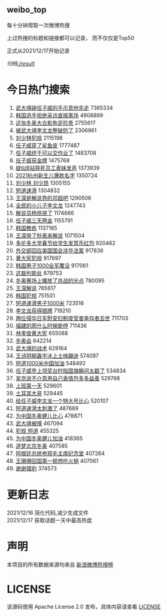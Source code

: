 weibo_top  
---
每十分钟爬取一次微博热搜  

上过热搜的标题和链接都可以记录， 而不仅仅是Top50

正式从2021/12/17开始记录  

*归档[./result](./result/)*

# 今日热门搜索  
1. [武大靖碰任子威的手示意他先走](https://s.weibo.com//weibo?q=%23%E6%AD%A6%E5%A4%A7%E9%9D%96%E7%A2%B0%E4%BB%BB%E5%AD%90%E5%A8%81%E7%9A%84%E6%89%8B%E7%A4%BA%E6%84%8F%E4%BB%96%E5%85%88%E8%B5%B0%23&Refer=top) 7365334
2. [韩国选手拒绝采访直接离场](https://s.weibo.com//weibo?q=%23%E9%9F%A9%E5%9B%BD%E9%80%89%E6%89%8B%E6%8B%92%E7%BB%9D%E9%87%87%E8%AE%BF%E7%9B%B4%E6%8E%A5%E7%A6%BB%E5%9C%BA%23&Refer=top) 4908899
3. [这张冬奥大合影弥足珍贵](https://s.weibo.com//weibo?q=%23%E8%BF%99%E5%BC%A0%E5%86%AC%E5%A5%A5%E5%A4%A7%E5%90%88%E5%BD%B1%E5%BC%A5%E8%B6%B3%E7%8F%8D%E8%B4%B5%23&Refer=top) 2755617
4. [被武大靖李文龙整破防了](https://s.weibo.com//weibo?q=%23%E8%A2%AB%E6%AD%A6%E5%A4%A7%E9%9D%96%E6%9D%8E%E6%96%87%E9%BE%99%E6%95%B4%E7%A0%B4%E9%98%B2%E4%BA%86%23&Refer=top) 2306961
5. [刘少林犯规](https://s.weibo.com//weibo?q=%23%E5%88%98%E5%B0%91%E6%9E%97%E7%8A%AF%E8%A7%84%23&Refer=top) 2115198
6. [任子威穿了鲨鱼皮](https://s.weibo.com//weibo?q=%23%E4%BB%BB%E5%AD%90%E5%A8%81%E7%A9%BF%E4%BA%86%E9%B2%A8%E9%B1%BC%E7%9A%AE%23&Refer=top) 1777487
7. [任子威终于可以交作业了](https://s.weibo.com//weibo?q=%23%E4%BB%BB%E5%AD%90%E5%A8%81%E7%BB%88%E4%BA%8E%E5%8F%AF%E4%BB%A5%E4%BA%A4%E4%BD%9C%E4%B8%9A%E4%BA%86%23&Refer=top) 1483708
8. [任子威获金牌](https://s.weibo.com//weibo?q=%23%E4%BB%BB%E5%AD%90%E5%A8%81%E8%8E%B7%E9%87%91%E7%89%8C%23&Refer=top) 1475768
9. [疑似B站猝死员工表妹发声](https://s.weibo.com//weibo?q=%23%E7%96%91%E4%BC%BCB%E7%AB%99%E7%8C%9D%E6%AD%BB%E5%91%98%E5%B7%A5%E8%A1%A8%E5%A6%B9%E5%8F%91%E5%A3%B0%23&Refer=top) 1373939
10. [2021杭州新生儿爆款名字](https://s.weibo.com//weibo?q=%232021%E6%9D%AD%E5%B7%9E%E6%96%B0%E7%94%9F%E5%84%BF%E7%88%86%E6%AC%BE%E5%90%8D%E5%AD%97%23&Refer=top) 1350724
11. [刘少林 刘少昂](https://s.weibo.com//weibo?q=%E5%88%98%E5%B0%91%E6%9E%97%20%E5%88%98%E5%B0%91%E6%98%82&Refer=top) 1305155
12. [短道速滑](https://s.weibo.com//weibo?q=%23%E7%9F%AD%E9%81%93%E9%80%9F%E6%BB%91%23&Refer=top) 1304832
13. [王濛是解说界的邓超吧](https://s.weibo.com//weibo?q=%23%E7%8E%8B%E6%BF%9B%E6%98%AF%E8%A7%A3%E8%AF%B4%E7%95%8C%E7%9A%84%E9%82%93%E8%B6%85%E5%90%A7%23&Refer=top) 1290506
14. [全民的小儿子李文龙](https://s.weibo.com//weibo?q=%23%E5%85%A8%E6%B0%91%E7%9A%84%E5%B0%8F%E5%84%BF%E5%AD%90%E6%9D%8E%E6%96%87%E9%BE%99%23&Refer=top) 1247743
15. [解说员杨扬哭了](https://s.weibo.com//weibo?q=%23%E8%A7%A3%E8%AF%B4%E5%91%98%E6%9D%A8%E6%89%AC%E5%93%AD%E4%BA%86%23&Refer=top) 1174666
16. [任子威三天两金](https://s.weibo.com//weibo?q=%23%E4%BB%BB%E5%AD%90%E5%A8%81%E4%B8%89%E5%A4%A9%E4%B8%A4%E9%87%91%23&Refer=top) 1155791
17. [韩国教练](https://s.weibo.com//weibo?q=%E9%9F%A9%E5%9B%BD%E6%95%99%E7%BB%83&Refer=top) 1137165
18. [王濛带了秒表来解说](https://s.weibo.com//weibo?q=%23%E7%8E%8B%E6%BF%9B%E5%B8%A6%E4%BA%86%E7%A7%92%E8%A1%A8%E6%9D%A5%E8%A7%A3%E8%AF%B4%23&Refer=top) 1071504
19. [多伦多大学春节给学生发冥币红包](https://s.weibo.com//weibo?q=%23%E5%A4%9A%E4%BC%A6%E5%A4%9A%E5%A4%A7%E5%AD%A6%E6%98%A5%E8%8A%82%E7%BB%99%E5%AD%A6%E7%94%9F%E5%8F%91%E5%86%A5%E5%B8%81%E7%BA%A2%E5%8C%85%23&Refer=top) 920462
20. [外交部回应美国国会涉华法案](https://s.weibo.com//weibo?q=%23%E5%A4%96%E4%BA%A4%E9%83%A8%E5%9B%9E%E5%BA%94%E7%BE%8E%E5%9B%BD%E5%9B%BD%E4%BC%9A%E6%B6%89%E5%8D%8E%E6%B3%95%E6%A1%88%23&Refer=top) 917836
21. [黄大宪犯规](https://s.weibo.com//weibo?q=%23%E9%BB%84%E5%A4%A7%E5%AE%AA%E7%8A%AF%E8%A7%84%23&Refer=top) 917697
22. [韩国男子1000全军覆没](https://s.weibo.com//weibo?q=%23%E9%9F%A9%E5%9B%BD%E7%94%B7%E5%AD%901000%E5%85%A8%E5%86%9B%E8%A6%86%E6%B2%A1%23&Refer=top) 917061
23. [这裁判能处](https://s.weibo.com//weibo?q=%23%E8%BF%99%E8%A3%81%E5%88%A4%E8%83%BD%E5%A4%84%23&Refer=top) 879753
24. [冬奥赛场上播放了肖战的光点](https://s.weibo.com//weibo?q=%23%E5%86%AC%E5%A5%A5%E8%B5%9B%E5%9C%BA%E4%B8%8A%E6%92%AD%E6%94%BE%E4%BA%86%E8%82%96%E6%88%98%E7%9A%84%E5%85%89%E7%82%B9%23&Refer=top) 780095
25. [王濛解说](https://s.weibo.com//weibo?q=%23%E7%8E%8B%E6%BF%9B%E8%A7%A3%E8%AF%B4%23&Refer=top) 765617
26. [韩国犯规](https://s.weibo.com//weibo?q=%E9%9F%A9%E5%9B%BD%E7%8A%AF%E8%A7%84&Refer=top) 751501
27. [短道速滑男子1000米](https://s.weibo.com//weibo?q=%E7%9F%AD%E9%81%93%E9%80%9F%E6%BB%91%E7%94%B7%E5%AD%901000%E7%B1%B3&Refer=top) 723516
28. [李文龙获得银牌](https://s.weibo.com//weibo?q=%23%E6%9D%8E%E6%96%87%E9%BE%99%E8%8E%B7%E5%BE%97%E9%93%B6%E7%89%8C%23&Refer=top) 719210
29. [两位侵华日军慰安妇制度受害幸存者去世](https://s.weibo.com//weibo?q=%23%E4%B8%A4%E4%BD%8D%E4%BE%B5%E5%8D%8E%E6%97%A5%E5%86%9B%E6%85%B0%E5%AE%89%E5%A6%87%E5%88%B6%E5%BA%A6%E5%8F%97%E5%AE%B3%E5%B9%B8%E5%AD%98%E8%80%85%E5%8E%BB%E4%B8%96%23&Refer=top) 711703
30. [福建的雨什么时候能停](https://s.weibo.com//weibo?q=%23%E7%A6%8F%E5%BB%BA%E7%9A%84%E9%9B%A8%E4%BB%80%E4%B9%88%E6%97%B6%E5%80%99%E8%83%BD%E5%81%9C%23&Refer=top) 711436
31. [林孝俊黄大宪](https://s.weibo.com//weibo?q=%E6%9E%97%E5%AD%9D%E4%BF%8A%E9%BB%84%E5%A4%A7%E5%AE%AA&Refer=top) 655088
32. [冬奥会](https://s.weibo.com//weibo?q=%E5%86%AC%E5%A5%A5%E4%BC%9A&Refer=top) 642214
33. [武大靖的战术](https://s.weibo.com//weibo?q=%23%E6%AD%A6%E5%A4%A7%E9%9D%96%E7%9A%84%E6%88%98%E6%9C%AF%23&Refer=top) 629164
34. [王诗玥柳鑫宇冰上土味蹦迪](https://s.weibo.com//weibo?q=%23%E7%8E%8B%E8%AF%97%E7%8E%A5%E6%9F%B3%E9%91%AB%E5%AE%87%E5%86%B0%E4%B8%8A%E5%9C%9F%E5%91%B3%E8%B9%A6%E8%BF%AA%23&Refer=top) 574097
35. [短道1000米中国加油](https://s.weibo.com//weibo?q=%23%E7%9F%AD%E9%81%931000%E7%B1%B3%E4%B8%AD%E5%9B%BD%E5%8A%A0%E6%B2%B9%23&Refer=top) 548492
36. [任子威登上领奖台时指国旗瞬间太戳了](https://s.weibo.com//weibo?q=%23%E4%BB%BB%E5%AD%90%E5%A8%81%E7%99%BB%E4%B8%8A%E9%A2%86%E5%A5%96%E5%8F%B0%E6%97%B6%E6%8C%87%E5%9B%BD%E6%97%97%E7%9E%AC%E9%97%B4%E5%A4%AA%E6%88%B3%E4%BA%86%23&Refer=top) 534834
37. [吴京说不介意用自己表情包多多益善](https://s.weibo.com//weibo?q=%23%E5%90%B4%E4%BA%AC%E8%AF%B4%E4%B8%8D%E4%BB%8B%E6%84%8F%E7%94%A8%E8%87%AA%E5%B7%B1%E8%A1%A8%E6%83%85%E5%8C%85%E5%A4%9A%E5%A4%9A%E7%9B%8A%E5%96%84%23&Refer=top) 529768
38. [上班第一天](https://s.weibo.com//weibo?q=%23%E4%B8%8A%E7%8F%AD%E7%AC%AC%E4%B8%80%E5%A4%A9%23&Refer=top) 529601
39. [土耳其大哥](https://s.weibo.com//weibo?q=%23%E5%9C%9F%E8%80%B3%E5%85%B6%E5%A4%A7%E5%93%A5%23&Refer=top) 529445
40. [给任子威李文龙一个特大号比心](https://s.weibo.com//weibo?q=%23%E7%BB%99%E4%BB%BB%E5%AD%90%E5%A8%81%E6%9D%8E%E6%96%87%E9%BE%99%E4%B8%80%E4%B8%AA%E7%89%B9%E5%A4%A7%E5%8F%B7%E6%AF%94%E5%BF%83%23&Refer=top) 520107
41. [短道速滑太刺激了](https://s.weibo.com//weibo?q=%23%E7%9F%AD%E9%81%93%E9%80%9F%E6%BB%91%E5%A4%AA%E5%88%BA%E6%BF%80%E4%BA%86%23&Refer=top) 487689
42. [为中国冬奥健儿比心](https://s.weibo.com//weibo?q=%23%E4%B8%BA%E4%B8%AD%E5%9B%BD%E5%86%AC%E5%A5%A5%E5%81%A5%E5%84%BF%E6%AF%94%E5%BF%83%23&Refer=top) 478871
43. [武大靖被撞](https://s.weibo.com//weibo?q=%23%E6%AD%A6%E5%A4%A7%E9%9D%96%E8%A2%AB%E6%92%9E%23&Refer=top) 467094
44. [犯规 短道](https://s.weibo.com//weibo?q=%E7%8A%AF%E8%A7%84%20%E7%9F%AD%E9%81%93&Refer=top) 455325
45. [为中国冬奥健儿加油](https://s.weibo.com//weibo?q=%E4%B8%BA%E4%B8%AD%E5%9B%BD%E5%86%AC%E5%A5%A5%E5%81%A5%E5%84%BF%E5%8A%A0%E6%B2%B9&Refer=top) 418365
46. [逐梦北京冬奥](https://s.weibo.com//weibo?q=%23%E9%80%90%E6%A2%A6%E5%8C%97%E4%BA%AC%E5%86%AC%E5%A5%A5%23&Refer=top) 407585
47. [阿根廷总统参观毛主席纪念堂](https://s.weibo.com//weibo?q=%23%E9%98%BF%E6%A0%B9%E5%BB%B7%E6%80%BB%E7%BB%9F%E5%8F%82%E8%A7%82%E6%AF%9B%E4%B8%BB%E5%B8%AD%E7%BA%AA%E5%BF%B5%E5%A0%82%23&Refer=top) 407264
48. [王珊珊回国第一顿想吃火锅](https://s.weibo.com//weibo?q=%23%E7%8E%8B%E7%8F%8A%E7%8F%8A%E5%9B%9E%E5%9B%BD%E7%AC%AC%E4%B8%80%E9%A1%BF%E6%83%B3%E5%90%83%E7%81%AB%E9%94%85%23&Refer=top) 407061
49. [谢谢猎豹](https://s.weibo.com//weibo?q=%23%E8%B0%A2%E8%B0%A2%E7%8C%8E%E8%B1%B9%23&Refer=top) 374573
# 更新日志  
2021/12/16  简化代码,减少生成文件  
2021/12/17  获取话题一天中最高热度
# 声明  
本项目的所有数据来源均来自 [新浪微博热搜榜](https://s.weibo.com/top/summary)  

# LICENSE
该源码使用 Apache License 2.0 发布，具体内容请查看 [LICENSE](./LICENSE)
